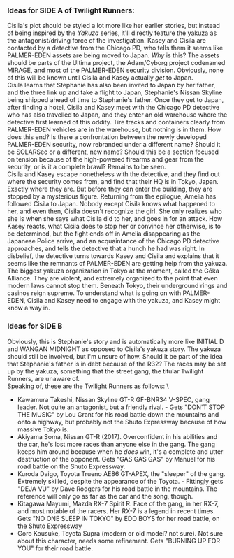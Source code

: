 ### Ideas for SIDE A of Twilight Runners: 
Cisila's plot should be styled a lot more like her earlier stories, but instead of being inspired by the *Yakuza* series, it'll directly feature the yakuza as the antagonist/driving force of the investigation. Kasey and Cisila are contacted by a detective from the Chicago PD, who tells them it seems like PALMER-EDEN assets are being moved to Japan. *Why* is this? The assets should be parts of the Ultima project, the Adam/Cyborg project codenamed MIRAGE, and most of the PALMER-EDEN security division. Obviously, none of this will be known until Cisila and Kasey actually *get* to Japan. \
Cisila learns that Stephanie has also been invited to Japan by her father, and the three link up and take a flight to Japan, Stephanie's Nissan Skyline being shipped ahead of time to Stephanie's father. Once they get to Japan, after finding a hotel, Cisila and Kasey meet with the Chicago PD detective who has also travelled to Japan, and they enter an old warehouse where the detective first learned of this oddity. Tire tracks and containers clearly from PALMER-EDEN vehicles are in the warehouse, but nothing is in them. How does this end? Is there a confrontation between the newly developed PALMER-EDEN security, now rebranded under a different name? Should it be SOLARSec or a different, new name? Should this be a section focused on tension because of the high-powered firearms and gear from the security, or is it a complete brawl? Remains to be seen. \
Cisila and Kasey escape nonetheless with the detective, and they find out where the security comes from, and find that their HQ is in Tokyo, Japan. Exactly where they are. But before they can enter the building, they are stopped by a mysterious figure. Returning from the epilogue, Amelia has followed Cisila to Japan. Nobody except Cisila knows what happened to her, and even then, Cisila doesn't recognize the girl. She only realizes who she is when she says what Cisila did to her, and goes in for an attack. How Kasey reacts, what Cisila does to stop her or convince her otherwise, is to be determined, but the fight ends off in Amelia disappearing as the Japanese Police arrive, and an acquaintance of the Chicago PD detective approaches, and tells the detective that a hunch he had was right. In disbelief, the detective turns towards Kasey and Cisila and explains that it seems like the remnants of PALMER-EDEN are getting help from the yakuza. The biggest yakuza organization in Tokyo at the moment, called the Gōka Alliance. They are violent, and extremely organized to the point that even modern laws cannot stop them. Beneath Tokyo, their underground rings and casinos reign supreme. To understand what is going on with PALMER-EDEN, Cisila and Kasey need to engage with the yakuza, and Kasey might know a way in.

### Ideas for SIDE B
Obviously, this is Stephanie's story and is automatically more like INITIAL D and WANGAN MIDNIGHT as opposed to Cisila's yakuza story. The yakuza should still be involved, but I'm unsure of how. Should it be part of the idea that Stephanie's father is in debt because of the R32? The races may be set up by the yakuza, something that the street gang, the titular Twilight Runners, are unaware of. \
Speaking of, these are the Twilight Runners as follows: \
- Kawamura Takeshi, Nissan Skyline GT-R GF-BNR34 V-SPEC, gang leader. Not quite an antagonist, but a friendly rival. - Gets "DON'T STOP THE MUSIC" by Lou Grant for his road battle down the mountains and onto a highway, but probably not the Shuto Expressway because of how massive Tokyo is. 
- Akiyama Soma, Nissan GT-R (2017). Overconfident in his abilities and the car, he's lost more races than anyone else in the gang. The gang keeps him around because when he *does* win, it's a complete and utter destruction of the opponent. Gets "GAS GAS GAS" by Manuel for his road battle on the Shuto Expressway.
- Kuroda Daigo, Toyota Trueno AE86 GT-APEX, the "sleeper" of the gang. Extremely skilled, despite the appearance of the Toyota. - Fittingly gets "DEJA VU" by Dave Rodgers for his road battle in the mountains. The reference will only go as far as the car and the song, though.
- Kitagawa Mayumi, Mazda RX-7 Spirit R. Face of the gang, in her RX-7, and most notable of the racers. Her RX-7 is a legend in recent times. Gets "NO ONE SLEEP IN TOKYO" by EDO BOYS for her road battle, on the Shuto Expressway
- Goro Kousuke, Toyota Supra (modern or old model? not sure). Not sure about this character, needs some refinement. Gets "BURNING UP FOR YOU" for their road battle.
